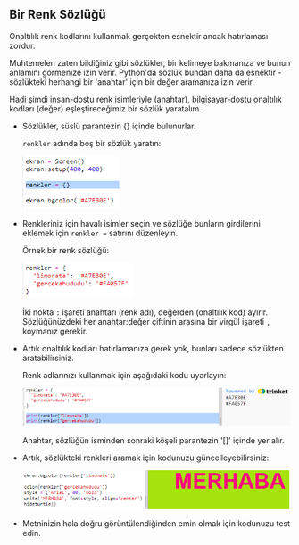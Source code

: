## Bir Renk Sözlüğü

Onaltılık renk kodlarını kullanmak gerçekten esnektir ancak hatırlaması zordur.

Muhtemelen zaten bildiğiniz gibi sözlükler, bir kelimeye bakmanıza ve bunun anlamını görmenize izin verir. Python'da sözlük bundan daha da esnektir - sözlükteki herhangi bir 'anahtar' için bir değer aramanıza izin verir.

Hadi şimdi insan-dostu renk isimleriyle (anahtar), bilgisayar-dostu onaltılık kodları (değer) eşleştireceğimiz bir sözlük yaratalım.

+ Sözlükler, süslü parantezin {} içinde bulunurlar.
    
    `renkler` adında boş bir sözlük yaratın:
    
    ![ekran görüntüsü](images/colourful-dict.png)

+ Renkleriniz için havalı isimler seçin ve sözlüğe bunların girdilerini eklemek için `renkler =` satırını düzenleyin.
    
    Örnek bir renk sözlüğü:
    
    ![ekran görüntüsü](images/colourful-colours.png)
    
    İki nokta `:` işareti anahtarı (renk adı), değerden (onaltılık kod) ayırır. Sözlüğünüzdeki her anahtar:değer çiftinin arasına bir virgül işareti `,` koymanız gerekir.

+ Artık onaltılık kodları hatırlamanıza gerek yok, bunları sadece sözlükten aratabilirsiniz.
    
    Renk adlarınızı kullanmak için aşağıdaki kodu uyarlayın:
    
    ![ekran görüntüsü](images/colourful-entries.png)
    
    Anahtar, sözlüğün isminden sonraki köşeli parantezin '[]' içinde yer alır.

+ Artık, sözlükteki renkleri aramak için kodunuzu güncelleyebilirsiniz:
    
    ![ekran görüntüsü](images/colourful-use.png)

+ Metninizin hala doğru görüntülendiğinden emin olmak için kodunuzu test edin.